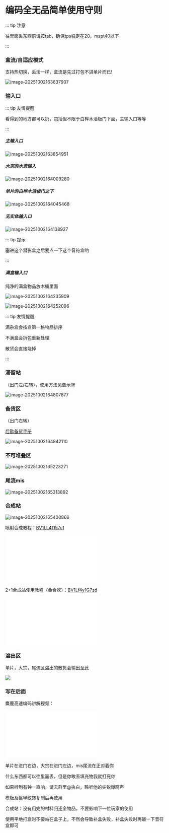 # 编码全无品简单使用守则

::: tip 注意

往里面丢东西前请按tab，确保tps稳定在20，mspt40以下

:::

### 盒流/自适应模式

支持热切换，丢法一样，盒流是先过打包不进单片而已!

![image-20251002163637907](https://bu.dusays.com/2025/10/02/68de39976c4dd.webp)

### 输入口

::: tip 友情提醒

看得到的地方都可以扔，包括但不限于白桦木活板门下面，主输入口等等

:::

##### 主输入口

![image-20251002163854951](https://bu.dusays.com/2025/10/02/68de3a207adba.webp)

##### 大宗的水流输入

![image-20251002164009280](https://bu.dusays.com/2025/10/02/68de3a6b371b5.webp)

##### 单片的白桦木活板门之下

![image-20251002164045468](https://bu.dusays.com/2025/10/02/68de3a90275eb.webp)

##### 无实体输入口

![image-20251002164138927](https://bu.dusays.com/2025/10/02/68de3ac479871.webp)

::: tip 提示

塞进这个潜影盒之后要点一下这个音符盒哟

:::

##### 满盒输入口

纯净的满盒物品放木桶里面

![image-20251002164235909](https://bu.dusays.com/2025/10/02/68de3afd6e0ab.webp)

![image-20251002164252096](https://bu.dusays.com/2025/10/02/68de3b0d815fa.webp)

::: tip 友情提醒

满杂盒会按盒第一格物品排序

不满盒会拆包重新处理

散货会直接烧掉

:::

### 滞留站

（出门左/右转），使用方法见告示牌

![image-20251002164807877](https://bu.dusays.com/2025/10/02/68de3c495568b.webp)

### 备货区

（出门右转）

[后勤备货手册](/2-生电群组服/2.4-玩家文档/2.412-后勤备货手册.md)

![image-20251002164842110](https://bu.dusays.com/2025/10/02/68de3c6c3a236.webp)

### 不可堆叠区

![image-20251002165223271](https://bu.dusays.com/2025/10/02/68de3d48d74ab.webp)

### 尾流mis

![image-20251002165313892](https://bu.dusays.com/2025/10/02/68de3d7b58a78.webp)

### 合成站

![image-20251002165400866](https://bu.dusays.com/2025/10/02/68de3daa95b31.webp)

喷射合成教程：[BV1LL41157c1](https://www.bilibili.com/video/BV1LL41157c1?vd_source=5a1e0bd6abf097f74aab3fa311bb54e5)

<iframe id="bilibili-video" src="//player.bilibili.com/player.html?isOutside=true&aid=465566841&bvid=BV1LL41157c1&cid=480564856&p=1&autoplay=0" 
        scrolling="no" border="0" frameborder="no" framespacing="0" allowfullscreen="true"></iframe>



2+1合成站使用教程（金合欢）：[BV1Lf4y1G7zd](https://www.bilibili.com/video/BV1Lf4y1G7zd?vd_source=5a1e0bd6abf097f74aab3fa311bb54e5)

<iframe id="bilibili-video-2" src="//player.bilibili.com/player.html?isOutside=true&aid=292470629&bvid=BV1Lf4y1G7zd&cid=391817994&p=1&autoplay=0" 
        scrolling="no" border="0" frameborder="no" framespacing="0" allowfullscreen="true"></iframe>



### 溢出区

单片，大宗，尾流区溢出的散货会输出至此

![](https://bu.dusays.com/2025/10/02/68de3ce64f0e2.webp)

### 写在后面

麋鹿高速编码讲解视频：

<iframe id="bilibili-video-3" src="//player.bilibili.com/player.html?isOutside=true&aid=114953121959816&bvid=BV1nehHztEBf&cid=31422156188&p=1&autoplay=0" 
        scrolling="no" border="0" frameborder="no" framespacing="0" allowfullscreen="true"></iframe>

<script>
  // 监听视频容器的点击事件
  document.getElementById("bilibili-video-3").addEventListener("click", function () {
      var iframe = document.getElementById("bilibili-video-3");
      var iframeSrc = iframe.src;
      // 确保点击后添加 autoplay 启动视频
      if (!iframeSrc.includes("autoplay=1")) {
          iframe.src = iframeSrc + "&autoplay=1";
      }
  });
</script>

单片在进门右边，大宗在进门左边，mis尾流在正对着你

什么东西都可以往里面丢，但是你敢丢填充物我就打死你

如果听到有钟一直响，请去群里@执白，聆听他的尖锐爆鸣声

模板及盔甲纹饰复制后再使用

合成站：没有用完的材料归还全物品，不要影响下一位玩家的使用

使用平地打盒时不要站在盒子上，不然会导致补盒失败，补盒失败时再敲一下音符盒即可

